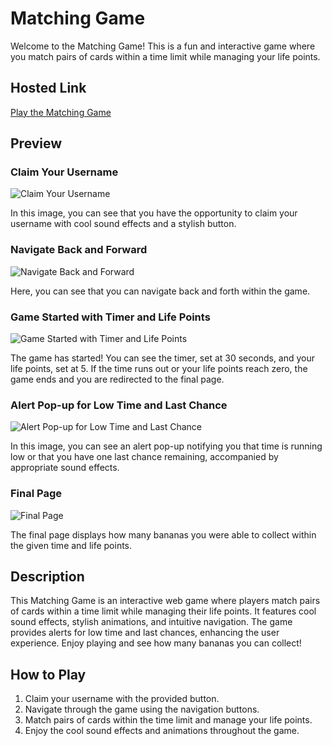 # Matching Game

Welcome to the Matching Game! This is a fun and interactive game where you match pairs of cards within a time limit while managing your life points.

## Hosted Link

[Play the Matching Game](https://matching-game-ivory.vercel.app/)

## Preview

### Claim Your Username
![Claim Your Username](https://github.com/Ayush19bansal/Matching-Game/assets/118842033/f8a22aab-0fb1-4c73-84dd-38b6fa6fb4c9)

In this image, you can see that you have the opportunity to claim your username with cool sound effects and a stylish button.

### Navigate Back and Forward
![Navigate Back and Forward](https://github.com/Ayush19bansal/Matching-Game/assets/118842033/0e20af05-9c53-42b3-b687-ac146a4f565f)

Here, you can see that you can navigate back and forth within the game.

### Game Started with Timer and Life Points
![Game Started with Timer and Life Points](https://github.com/Ayush19bansal/Matching-Game/assets/118842033/3b818adf-1b67-4449-8216-57309c30d712)

The game has started! You can see the timer, set at 30 seconds, and your life points, set at 5. If the time runs out or your life points reach zero, the game ends and you are redirected to the final page.

### Alert Pop-up for Low Time and Last Chance
![Alert Pop-up for Low Time and Last Chance](https://github.com/Ayush19bansal/Matching-Game/assets/118842033/cb076074-af88-4274-87e3-eeed811fcf4c)

In this image, you can see an alert pop-up notifying you that time is running low or that you have one last chance remaining, accompanied by appropriate sound effects.

### Final Page
![Final Page](https://github.com/Ayush19bansal/Matching-Game/assets/118842033/507be98d-5a2e-483d-a116-148fc46c6539)

The final page displays how many bananas you were able to collect within the given time and life points.

## Description

This Matching Game is an interactive web game where players match pairs of cards within a time limit while managing their life points. It features cool sound effects, stylish animations, and intuitive navigation. The game provides alerts for low time and last chances, enhancing the user experience. Enjoy playing and see how many bananas you can collect!

## How to Play

1. Claim your username with the provided button.
2. Navigate through the game using the navigation buttons.
3. Match pairs of cards within the time limit and manage your life points.
4. Enjoy the cool sound effects and animations throughout the game.







